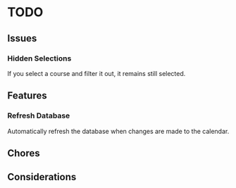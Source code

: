 # TODO
## Issues

### Hidden Selections
If you select a course and filter it out, it remains still selected.

## Features

### Refresh Database
Automatically refresh the database when changes are made to the calendar.

## Chores

## Considerations


